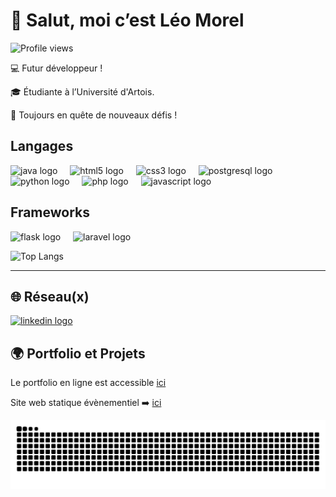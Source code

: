 # 👋 Salut, moi c’est Léo Morel

![Profile views](https://komarev.com/ghpvc/?username=leoyeh62&label=Vues%20du%20profil&color=0e75b6&style=flat)

💻 Futur développeur ! 

🎓 Étudiante à l’Université d'Artois.  

🚀 Toujours en quête de nouveaux défis !



## Langages



<div align="left">
  <img src="https://cdn.jsdelivr.net/gh/devicons/devicon/icons/java/java-original.svg" height="30" alt="java logo"  />
  <img width="12" />
  <img src="https://cdn.jsdelivr.net/gh/devicons/devicon/icons/html5/html5-original.svg" height="30" alt="html5 logo"  />
  <img width="12" />
  <img src="https://cdn.jsdelivr.net/gh/devicons/devicon/icons/css3/css3-original.svg" height="30" alt="css3 logo"  />
  <img width="12" />
  <img src="https://cdn.jsdelivr.net/gh/devicons/devicon/icons/postgresql/postgresql-original.svg" height="30" alt="postgresql logo"  />
  <img width="12" />
  <img src="https://cdn.jsdelivr.net/gh/devicons/devicon/icons/python/python-original.svg" height="30" alt="python logo"  />
  <img width="12" />
  <img src="https://cdn.jsdelivr.net/gh/devicons/devicon/icons/php/php-original.svg" height="30" alt="php logo"  />
  <img width="12" />
  <img src="https://cdn.jsdelivr.net/gh/devicons/devicon/icons/javascript/javascript-original.svg" height="30" alt="javascript logo"  />
  <img width="12" />
</div>



## Frameworks
<div align="left">
  <img src="https://cdn.jsdelivr.net/gh/devicons/devicon/icons/flask/flask-original.svg" height="30" alt="flask logo"  />
  <img width="12" />
  <img src="https://cdn.jsdelivr.net/gh/devicons/devicon/icons/laravel/laravel-original.svg" height="30" alt="laravel logo"  />
  <img width="12" />
</div>





![Top Langs](https://github-readme-stats.vercel.app/api/top-langs/?username=leoyeh62&layout=compact&theme=tokyonight)

___

## 🌐 Réseau(x)


<a href="https://www.linkedin.com/in/l%C3%A9o-morel1/">
  <img src="https://img.shields.io/static/v1?message=LinkedIn&logo=linkedin&label=&color=0077B5&logoColor=white&labelColor=&style=for-the-badge" height="35" alt="linkedin logo"  />
</a>



## 🌍 Portfolio et Projets

Le portfolio en ligne est accessible [ici](https://leoyeh62.github.io/portfolio/index.html)

Site web statique évènementiel ➡️ [ici](https://leoyeh62.github.io/KrakensLair/index.html)


![snake gif](https://github.com/leoyeh62/leoyeh62/blob/output/github-contribution-grid-snake.svg)

